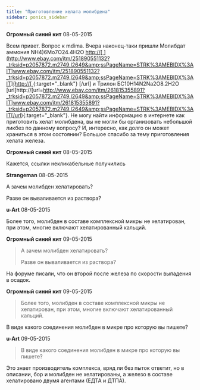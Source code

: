 ```yaml
---
title: "Приготовление хелата молибдена"
sidebar: ponics_sidebar
---
```


**Огромный синий кит** 08-05-2015

Всем привет. Вопрос к mdima. Вчера наконец-таки пришли Молибдат аммония NH4)6Mo7O24.4H2O [http://[ ](http://www.ebay.com/itm/251890551132?_trksid=p2057872.m2749.l2649&amp;ssPageName=STRK%3AMEBIDX%3AIT]www.ebay.com/itm/251890551132?_trksid=p2057872.m2749.l2649&amp;ssPageName=STRK%3AMEBIDX%3AIT](http://[ ](http://www.ebay.com/itm/251890551132?_trksid=p2057872.m2749.l2649&amp;ssPageName=STRK%3AMEBIDX%3AIT]www.ebay.com/itm/251890551132?_trksid=p2057872.m2749.l2649&amp;ssPageName=STRK%3AMEBIDX%3AIT){:target="_blank"} [/url] и Трилон БC10H14N2Na2O8.2H2O [url]http://[url=http://www.ebay.com/itm/261815355891?_trksid=p2057872.m2749.l2649&amp;ssPageName=STRK%3AMEBIDX%3AIT]www.ebay.com/itm/261815355891?_trksid=p2057872.m2749.l2649&amp;ssPageName=STRK%3AMEBIDX%3AIT[/url){:target="_blank"}. Не могу найти информацию в интернете как приготовить хелат молибдена, вы не могли бы организовать небольшой ликбез по данному вопросу? И, интересно, как долго он может храниться в этом состоянии? Большое спасибо за тему приготовления хелата железа. 


**Огромный синий кит** 08-05-2015

Кажется, ссылки некликабельные получились


**Strangeman** 08-05-2015

А зачем молибден хелатировать?

Разве он вываливается из раствора?


**u-Art** 08-05-2015

Более того, молибден в составе комплексной микры не хелатирован, при этом, многие включают хелатированный кальций.


**Огромный синий кит** 09-05-2015

> А зачем молибден хелатировать?
> 
> Разве он вываливается из раствора?

 На форуме писали, что он второй после железа по скорости выпадения в осадок.


**Огромный синий кит** 09-05-2015

> Более того, молибден в составе комплексной микры не хелатирован, при этом, многие включают хелатированный кальций.

 В виде какого соединения молибден в микре про которую вы пишете?


**u-Art** 09-05-2015

> В виде какого соединения молибден в микре про которую вы пишете?

Это знает производитель комплекса, вряд ли без пыток ответит, но в описании, бор и молибден не хелатированы, а железо в составе хелатировано двумя агентами (ЕДТА и ДТПА).


